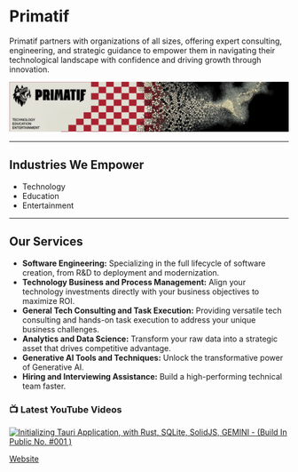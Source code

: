 # Primatif

Primatif partners with organizations of all sizes, offering expert consulting, engineering, and strategic guidance to empower them in navigating their technological landscape with confidence and driving growth through innovation.

<div align="center">
  <img src="image.png" alt="Primatif Banner" />
</div>

---

## Industries We Empower

* Technology
* Education
* Entertainment

---

## Our Services

* **Software Engineering:** Specializing in the full lifecycle of software creation, from R&D to deployment and modernization.
* **Technology Business and Process Management:** Align your technology investments directly with your business objectives to maximize ROI.
* **General Tech Consulting and Task Execution:** Providing versatile tech consulting and hands-on task execution to address your unique business challenges.
* **Analytics and Data Science:** Transform your raw data into a strategic asset that drives competitive advantage.
* **Generative AI Tools and Techniques:** Unlock the transformative power of Generative AI.
* **Hiring and Interviewing Assistance:** Build a high-performing technical team faster.

### 📺 Latest YouTube Videos

<!-- BEGIN YOUTUBE-CARDS -->
[![Initializing Tauri Application, with Rust, SQLite, SolidJS, GEMINI - (Build In Public No. #001 )](https://ytcards.demolab.com/?id=iyajdHMMtkI&title=Initializing+Tauri+Application%2C+with+Rust%2C+SQLite%2C+SolidJS%2C+GEMINI+-+%28Build+In+Public+No.+%23001+%29&lang=en&timestamp=1753292327&background_color=%230d1117&title_color=%23ffffff&stats_color=%23dedede&max_title_lines=1&width=250&border_radius=5&duration=13071 "Initializing Tauri Application, with Rust, SQLite, SolidJS, GEMINI - (Build In Public No. #001 )")](https://www.youtube.com/watch?v=iyajdHMMtkI)
<!-- END YOUTUBE-CARDS -->

[Website](https://primatif.com)
